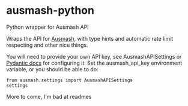 # ausmash-python
Python wrapper for Ausmash API

Wraps the API for [Ausmash](https://ausmash.com.au/), with type hints and automatic rate limit respecting and other nice things.  

You will need to provide your own API key, see AusmashAPISettings or [Pydantic docs](https://docs.pydantic.dev/usage/settings/) for configuring it: Set the ausmash_api_key environment variable, or you should be able to do:
```
from ausmash.settings import AusmashAPISettings
settings
```


More to come, I'm bad at readmes
